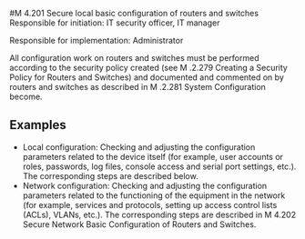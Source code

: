 #M 4.201 Secure local basic configuration of routers and switches
Responsible for initiation: IT security officer, IT manager

Responsible for implementation: Administrator

All configuration work on routers and switches must be performed according to the security policy created (see M .2.279 Creating a Security Policy for Routers and Switches) and documented and commented on by routers and switches as described in M .2.281 System Configuration become.



## Examples 
* Local configuration: Checking and adjusting the configuration parameters related to the device itself (for example, user accounts or roles, passwords, log files, console access and serial port settings, etc.). The corresponding steps are described below.
* Network configuration: Checking and adjusting the configuration parameters related to the functioning of the equipment in the network (for example, services and protocols, setting up access control lists (ACLs), VLANs, etc.). The corresponding steps are described in M 4.202 Secure Network Basic Configuration of Routers and Switches.




